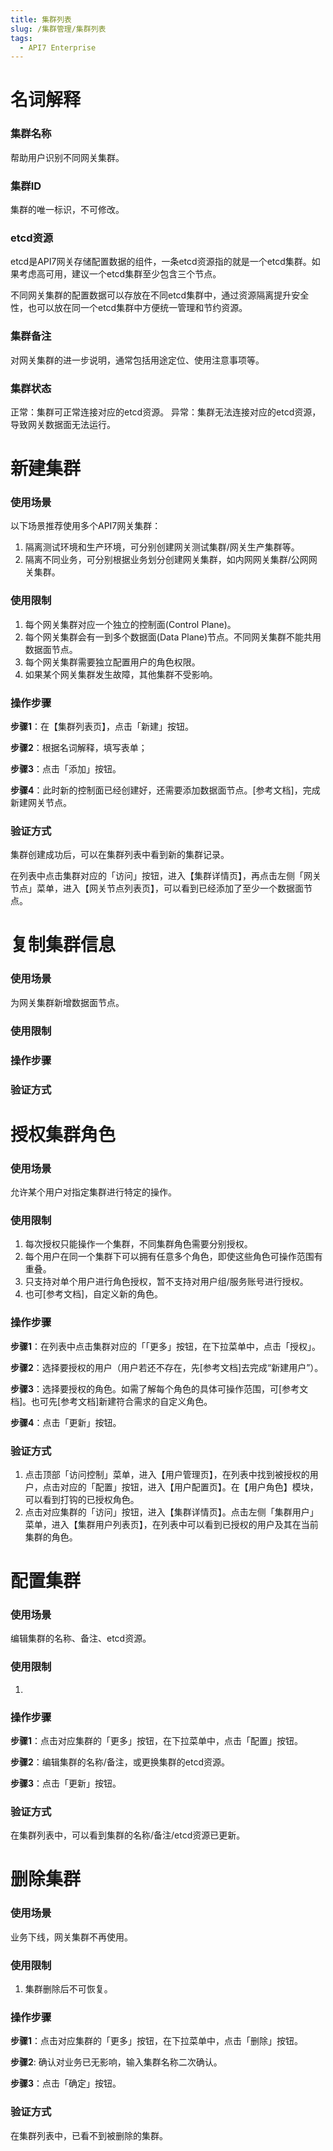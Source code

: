 ```yaml
---
title: 集群列表
slug: /集群管理/集群列表
tags:
  - API7 Enterprise
---
```


# 名词解释

### 集群名称
帮助用户识别不同网关集群。

### 集群ID
集群的唯一标识，不可修改。

### etcd资源
etcd是API7网关存储配置数据的组件，一条etcd资源指的就是一个etcd集群。如果考虑高可用，建议一个etcd集群至少包含三个节点。

不同网关集群的配置数据可以存放在不同etcd集群中，通过资源隔离提升安全性，也可以放在同一个etcd集群中方便统一管理和节约资源。

### 集群备注
对网关集群的进一步说明，通常包括用途定位、使用注意事项等。

### 集群状态
正常：集群可正常连接对应的etcd资源。
异常：集群无法连接对应的etcd资源，导致网关数据面无法运行。

# 新建集群
### 使用场景
以下场景推荐使用多个API7网关集群：
1. 隔离测试环境和生产环境，可分别创建网关测试集群/网关生产集群等。
2. 隔离不同业务，可分别根据业务划分创建网关集群，如内网网关集群/公网网关集群。
### 使用限制
1. 每个网关集群对应一个独立的控制面(Control Plane)。
2. 每个网关集群会有一到多个数据面(Data Plane)节点。不同网关集群不能共用数据面节点。
3. 每个网关集群需要独立配置用户的角色权限。
4. 如果某个网关集群发生故障，其他集群不受影响。
### 操作步骤
**步骤1**：在【集群列表页】，点击「新建」按钮。

**步骤2**：根据名词解释，填写表单；

**步骤3**：点击「添加」按钮。

**步骤4**：此时新的控制面已经创建好，还需要添加数据面节点。[参考文档]，完成新建网关节点。

### 验证方式
集群创建成功后，可以在集群列表中看到新的集群记录。

在列表中点击集群对应的「访问」按钮，进入【集群详情页】，再点击左侧「网关节点」菜单，进入【网关节点列表页】，可以看到已经添加了至少一个数据面节点。

# 复制集群信息
### 使用场景
为网关集群新增数据面节点。
### 使用限制
### 操作步骤

### 验证方式


# 授权集群角色
### 使用场景
允许某个用户对指定集群进行特定的操作。
### 使用限制
1. 每次授权只能操作一个集群，不同集群角色需要分别授权。
2. 每个用户在同一个集群下可以拥有任意多个角色，即使这些角色可操作范围有重叠。
3. 只支持对单个用户进行角色授权，暂不支持对用户组/服务账号进行授权。
4. 也可[参考文档]，自定义新的角色。
### 操作步骤

**步骤1**：在列表中点击集群对应的「「更多」按钮，在下拉菜单中，点击「授权」。

**步骤2**：选择要授权的用户（用户若还不存在，先[参考文档]去完成“新建用户”）。

**步骤3**：选择要授权的角色。如需了解每个角色的具体可操作范围，可[参考文档]。也可先[参考文档]新建符合需求的自定义角色。

**步骤4**：点击「更新」按钮。

### 验证方式
1. 点击顶部「访问控制」菜单，进入【用户管理页】，在列表中找到被授权的用户，点击对应的「配置」按钮，进入【用户配置页】。在【用户角色】模块，可以看到打钩的已授权角色。
2. 点击对应集群的「访问」按钮，进入【集群详情页】。点击左侧「集群用户」菜单，进入【集群用户列表页】，在列表中可以看到已授权的用户及其在当前集群的角色。

# 配置集群
### 使用场景
编辑集群的名称、备注、etcd资源。
### 使用限制
1. 
### 操作步骤

**步骤1**：点击对应集群的「更多」按钮，在下拉菜单中，点击「配置」按钮。

**步骤2**：编辑集群的名称/备注，或更换集群的etcd资源。

**步骤3**：点击「更新」按钮。

### 验证方式
在集群列表中，可以看到集群的名称/备注/etcd资源已更新。

# 删除集群
### 使用场景
业务下线，网关集群不再使用。
### 使用限制
1. 集群删除后不可恢复。
### 操作步骤

**步骤1**：点击对应集群的「更多」按钮，在下拉菜单中，点击「删除」按钮。

**步骤2**: 确认对业务已无影响，输入集群名称二次确认。

**步骤3**：点击「确定」按钮。
### 验证方式
在集群列表中，已看不到被删除的集群。
